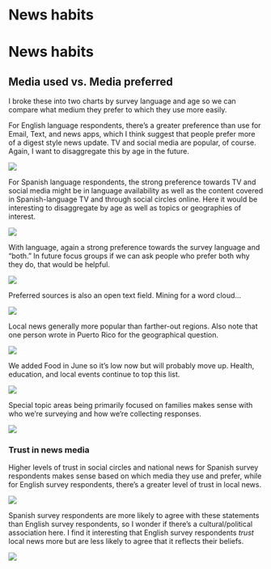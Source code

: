 News habits
================

# News habits

## Media used vs. Media preferred

I broke these into two charts by survey language and age so we can
compare what medium they prefer to which they use more easily.

For English language respondents, there’s a greater preference than use
for Email, Text, and news apps, which I think suggest that people prefer
more of a digest style news update. TV and social media are popular, of
course. Again, I want to disaggregate this by age in the future.

![](news_habits_files/figure-gfm/unnamed-chunk-5-1.png)<!-- -->

For Spanish language respondents, the strong preference towards TV and
social media might be in language availability as well as the content
covered in Spanish-language TV and through social circles online. Here
it would be interesting to disaggregate by age as well as topics or
geographies of interest.

![](news_habits_files/figure-gfm/unnamed-chunk-6-1.png)<!-- -->

With language, again a strong preference towards the survey language and
“both.” In future focus groups if we can ask people who prefer both why
they do, that would be helpful.

![](news_habits_files/figure-gfm/unnamed-chunk-8-1.png)<!-- -->

Preferred sources is also an open text field. Mining for a word cloud…

![](news_habits_files/figure-gfm/unnamed-chunk-10-1.png)<!-- -->

Local news generally more popular than farther-out regions. Also note
that one person wrote in Puerto Rico for the geographical question.

![](news_habits_files/figure-gfm/unnamed-chunk-12-1.png)<!-- -->

We added Food in June so it’s low now but will probably move up. Health,
education, and local events continue to top this list.

![](news_habits_files/figure-gfm/unnamed-chunk-14-1.png)<!-- -->

Special topic areas being primarily focused on families makes sense with
who we’re surveying and how we’re collecting responses.

![](news_habits_files/figure-gfm/unnamed-chunk-16-1.png)<!-- -->

### Trust in news media

Higher levels of trust in social circles and national news for Spanish
survey respondents makes sense based on which media they use and prefer,
while for English survey respondents, there’s a greater level of trust
in local news.

![](news_habits_files/figure-gfm/unnamed-chunk-18-1.png)<!-- -->

Spanish survey respondents are more likely to agree with these
statements than English survey respondents, so I wonder if there’s a
cultural/political association here. I find it interesting that English
survey respondents *trust* local news more but are less likely to agree
that it reflects their beliefs.

![](news_habits_files/figure-gfm/unnamed-chunk-20-1.png)<!-- -->
